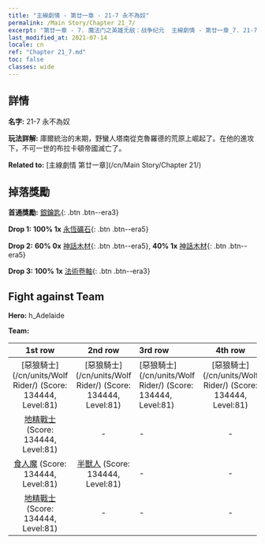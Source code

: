 ```yaml
---
title: "主線劇情 - 第廿一章 - 21-7 永不為奴"
permalink: /Main Story/Chapter 21_7/
excerpt: "第廿一章 - 7. 魔法门之英雄无敌：战争纪元  主線劇情 - 第廿一章_7. 21-7 永不為奴"
last_modified_at: 2021-07-14
locale: cn
ref: "Chapter 21_7.md"
toc: false
classes: wide
---
```


## 詳情

 **名字:** 21-7 永不為奴

 **玩法詳解:** 庫爾統治的末期，野蠻人塔南從克魯羅德的荒原上崛起了。在他的進攻下，不可一世的布拉卡頓帝國滅亡了。

 **Related to:** [主線劇情 第廿一章](/cn/Main Story/Chapter 21/)

## 掉落獎勵

 **首通獎勵:** [銀鑰匙](/cn/Items/con_693/){: .btn .btn--era3}

 **Drop 1:** **100% 1x** [永恆礦石](/cn/Items/mat_68/){: .btn .btn--era5}

 **Drop 2:** **60% 0x** [神話木材](/cn/Items/mat_62/){: .btn .btn--era5}, **40% 1x** [神話木材](/cn/Items/mat_62/){: .btn .btn--era5}

 **Drop 3:** **100% 1x** [法術卷軸](/cn/Items/con_694/){: .btn .btn--era3}


## Fight against Team
 **Hero:** h_Adelaide

 **Team:**


  | 1st row | 2nd row | 3rd row | 4th row |
  |:----:|:----:|:----|:----:|
  | [惡狼騎士](/cn/units/Wolf Rider/) (Score: 134444, Level:81)  | [惡狼騎士](/cn/units/Wolf Rider/) (Score: 134444, Level:81)  | [惡狼騎士](/cn/units/Wolf Rider/) (Score: 134444, Level:81)  | [惡狼騎士](/cn/units/Wolf Rider/) (Score: 134444, Level:81)  |
  | [地精戰士](/cn/units/Goblin/) (Score: 134444, Level:81)  | - | - | - |
  | [食人魔](/cn/units/Ogre/) (Score: 134444, Level:81)  | [半獸人](/cn/units/Orc/) (Score: 134444, Level:81)  | - | - |
  | [地精戰士](/cn/units/Goblin/) (Score: 134444, Level:81)  | - | - | - |


